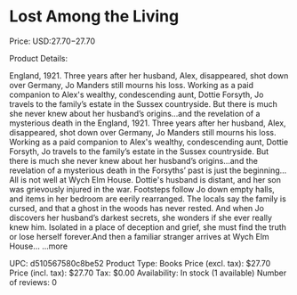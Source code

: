 # Lost Among the Living

Price: USD:$27.70-$27.70

Product Details:

England, 1921. Three years after her husband, Alex, disappeared, shot down over Germany, Jo Manders still mourns his loss. Working as a paid companion to Alex's wealthy, condescending aunt, Dottie Forsyth, Jo travels to the family’s estate in the Sussex countryside. But there is much she never knew about her husband’s origins…and the revelation of a mysterious death in the England, 1921. Three years after her husband, Alex, disappeared, shot down over Germany, Jo Manders still mourns his loss. Working as a paid companion to Alex's wealthy, condescending aunt, Dottie Forsyth, Jo travels to the family’s estate in the Sussex countryside. But there is much she never knew about her husband’s origins…and the revelation of a mysterious death in the Forsyths’ past is just the beginning…All is not well at Wych Elm House. Dottie's husband is distant, and her son was grievously injured in the war. Footsteps follow Jo down empty halls, and items in her bedroom are eerily rearranged. The locals say the family is cursed, and that a ghost in the woods has never rested. And when Jo discovers her husband’s darkest secrets, she wonders if she ever really knew him. Isolated in a place of deception and grief, she must find the truth or lose herself forever.And then a familiar stranger arrives at Wych Elm House… ...more

UPC: d510567580c8be52
Product Type: Books
Price (excl. tax): $27.70
Price (incl. tax): $27.70
Tax: $0.00
Availability: In stock (1 available)
Number of reviews: 0